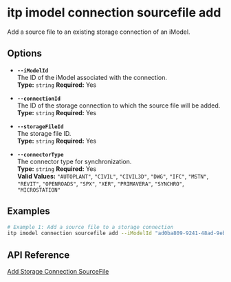 # itp imodel connection sourcefile add

Add a source file to an existing storage connection of an iModel.

## Options

- **`--iModelId`**  
  The ID of the iModel associated with the connection.  
  **Type:** `string` **Required:** Yes

- **`--connectionId`**  
  The ID of the storage connection to which the source file will be added.  
  **Type:** `string` **Required:** Yes

- **`--storageFileId`**  
  The storage file ID.  
  **Type:** `string` **Required:** Yes

- **`--connectorType`**  
  The connector type for synchronization.  
  **Type:** `string` **Required:** Yes  
  **Valid Values:** `"AUTOPLANT"`, `"CIVIL"`, `"CIVIL3D"`, `"DWG"`, `"IFC"`, `"MSTN"`, `"REVIT"`, `"OPENROADS"`, `"SPX"`, `"XER"`, `"PRIMAVERA"`, `"SYNCHRO"`, `"MICROSTATION"`

## Examples

```bash
# Example 1: Add a source file to a storage connection
itp imodel connection sourcefile add --iModelId "ad0ba809-9241-48ad-9eb0-c8038c1a1d51" --connectionId "bf4d8b36-25d7-4b72-b38b-12c1f0325f42" --storageFileId "t5bDFuN4qUa9ojVw1E5FGtldp8BgSbNCiJ2XMdiT-cA" --connectorType "MSTN"
```

## API Reference

[Add Storage Connection SourceFile](https://developer.bentley.com/apis/synchronization/operations/add-storage-connection-sourcefile/)
